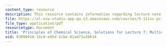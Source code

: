 ```yaml
---
content_type: resource
description: This resource contains information regarding lecture note 7 solutions.
file: https://ol-ocw-studio-app-qa.s3.amazonaws.com/courses/5-111sc-principles-of-chemical-science-fall-2014/8309091816c0e05d2cbe81ad73a39634_MIT5_111F14_Lec07Soln.pdf
file_type: application/pdf
resourcetype: Document
title: 'Principles of Chemical Science, Solutions for Lecture 7: Multielectron Atoms'
uid: 83090918-16c0-e05d-2cbe-81ad73a39634
---
```

